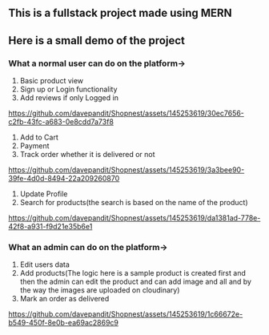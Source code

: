 ## This is a fullstack project made using MERN

## Here is a small demo of the project

### What a normal user can do on the platform->

1. Basic product view
2. Sign up or Login functionality
3. Add reviews if only Logged in

https://github.com/davepandit/Shopnest/assets/145253619/30ec7656-c2fb-43fc-a683-0e8cdd7a73f8

1. Add to Cart
2. Payment
3. Track order whether it is delivered or not

https://github.com/davepandit/Shopnest/assets/145253619/3a3bee90-39fe-4d0d-8494-22a209260870

1. Update Profile
2. Search for products(the search is based on the name of the product)

https://github.com/davepandit/Shopnest/assets/145253619/da1381ad-778e-42f8-a931-f9d21e35b6e1

###  What an admin can do on the platform->
1. Edit users data
2. Add products(The logic here is a sample product is created first and then the admin can edit the product and can add image and all and by the way the images are uploaded on cloudinary)
3. Mark an order as delivered

https://github.com/davepandit/Shopnest/assets/145253619/1c66672e-b549-450f-8e0b-ea69ac2869c9




